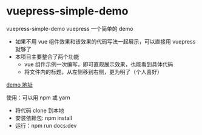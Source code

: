 # vuepress-simple-demo

vuepress-simple-demo vuepress 一个简单的 demo

- 如果不用 vue 组件效果和该效果的代码写法一起展示，可以直接用 vuepress 就够了
- 本项目主要整合了两个功能
  - vue 组件示例一次编写，即可直观展示效果，也能看到具体代码
  - 将文件内的标题，从左侧移到右侧，更为明了（个人喜好）

[demo 地址](https://wangli66.github.io/vuepress-simple-demo/dist/)

使用：可以用 npm 或 yarn

- 将代码 clone 到本地
- 安装依赖包: npm install
- 运行：npm run docs:dev
